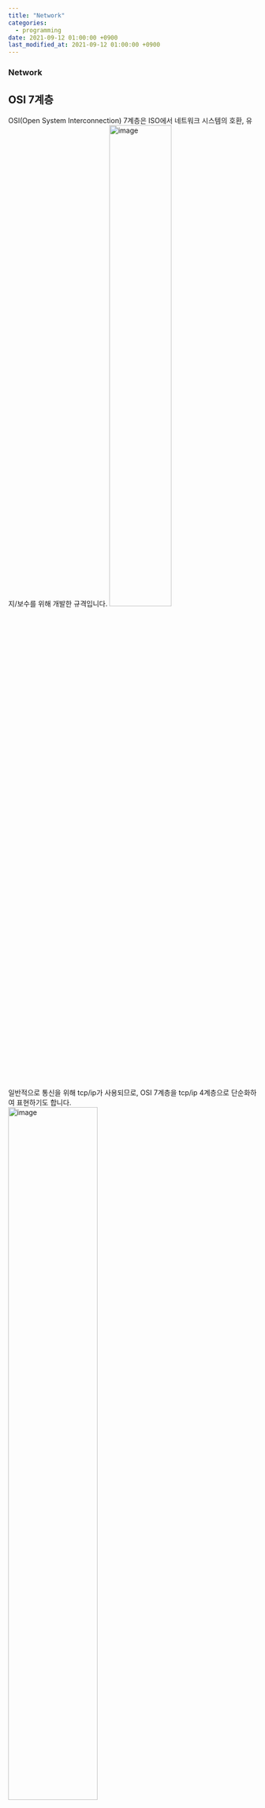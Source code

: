 ```yaml
---
title: "Network"
categories: 
  - programming
date: 2021-09-12 01:00:00 +0900
last_modified_at: 2021-09-12 01:00:00 +0900
---
```


### Network

## OSI 7계층
OSI(Open System Interconnection) 7계층은 ISO에서 네트워크 시스템의 호환, 유지/보수를 위해 개발한 규격입니다.
<img src="/assets/images/osi7.jpg" alt="image" width="50%">  
일반적으로 통신을 위해 tcp/ip가 사용되므로, OSI 7계층을 tcp/ip 4계층으로 단순화하여 표현하기도 합니다.  
<img src="/assets/images/tcp-ip.jpg" alt="image" width="60%">  
OSI 7계층은 계층별로 필요한 정보를 헤더에 담아 붙이고 떼며, 이를 인캡슐레이션(encapsulation), 디캡슐레이션(decapsulation)이라 합니다.  
<img src="/assets/images/osi7-header.jpg" alt="image" width="80%">

### • 1계층 (물리 계층)
단말끼리 데이터를 전달할 수 있도록, 비트열 데이터를 전기신호로 변환하고 전송하는 계층입니다.
🔎 LAN 카드(Network Interface Controller)에서 전기신호로 변환합니다.  
**\- 장비**  
허브, 리피터, 케이블, 커넥터, 트랜시버, 탭  
🔎 전기신호 변환을 1계층에 둘지, 2계층에 둘지에 따라 LAN 카드의 계층을 정의할 수 있으며, 일반적으로 1계층에 두는 편입니다. 하지만 LAN 카드에서 MAC 주소가 할당되어 있으며 데이터의 MAC 주소를 검사하여 통과여부를 판단하므로 2계층 역할도 합니다. 따라서 LAN 카드는 1계층, 2계층에 중간에서 작동합니다.

### • 2계층 (데이터 링크 계층)
같은 네트워크에 있는 단말끼리 통신을 도와주는 계층입니다. 이때 일반적으로 이더넷 규칙을 기반으로 통신을 합니다. 허브 기반 통신에서 이더넷은 CSMA/CD(Carrier Sense Multiple Access with Collision Detection)를 통해 통신 충돌을 방지합니다. 2계층에서는 송신 단말 MAC 주소, 수신(목적) 단말 MAC 주소 헤더와 트레일러를 붙입니다.  
<img src="/assets/images/osi-2-layer.jpg" alt="image" width="60%">  
**\- 장비**  
스위치는 MAC 주소 테이블을 만들고, 이를 기반으로 2계층 Frame의 목적지(수신 단말) MAC 주소를 확인 후, 해당 MAC 주소에 데이터를 전송합니다.  
**\- ARP**  
ARP(Address Resolution Protocol)는 3계층 수신 단말의 IP 주소로부터 2계층 수신 단말의 MAC 주소를 알아내기 위한 프로토콜입니다.  
<img src="../assets/images/arp.jpg" alt="image" width="60%">  
통신 단계에서 수신단말의 MAC 주소를 모르기 때문에 2계층 캡슐화를 할 수 없습니다. 따라서 네트워크 전체에 ARP 프로토콜을 브로드캐스트하고 해당 IP주소를 가진 단말의 MAC 주소를 유니캐스트로 받습니다. 이를 통해 2계층 캡슐화를 진행할 수 있습니다. ARP는 2계층 통신(로컬 네트워크)과 3계층 통신(원격지 네트워크)에 따라 작동 방식이 다릅니다. ARP의 브로드캐스트는 같은 네트워크일때 가능한 통신 방식입니다. 따라서 다른 네트워크와 통신할때는 3계층 장비에 ARP 요청을 보내 MAC 주소를 받을 수 있습니다.  
🔎 로컬 통신에서 패킷은 목적지 IP 주소와 MAC 주소가 수신 단말이지만, 원격 통신에서의 패킷은 목적지 IP 주소는 수신 단말이며 MAC 주소는 3계층 장비입니다.

### • 3계층 (네트워크 계층)
다른 네트워크에 있는 단말끼리 통신을 도와주는 계층입니다. 이때 IP를 기반으로 통신을 합니다. 3계층에서는 송신 단말 IP 주소, 수신(목적) 단말 IP 주소 헤더를 붙입니다.  
<img src="/assets/images/osi-3-layer.jpg" alt="image" width="60%">  
**\- 장비**  
라우터는 라우팅 테이블을 기반으로 라우팅(Routing)과 포워딩(Fowarding)하여, 다른 네트워크끼리 연결해주는 장비입니다. 라우터는 3계층 장비이기에 2, 3계층을 확인합니다. 이때 2계층의 도착지 MAC 주소와 해당 라우터 MAC 주소를 비교하여 동일하다면 3계층의 도착지 IP 주소를 라우팅 테이블에서 탐색하여 경로를 지정합니다. 만일 해당 IP가 없다면, 스위치와 달리 라우터는 통신 과부하 방지를 위해 브로드캐스트하지 않고 패킷을 버리며 이를 브로드캐스트 컨트롤이라 합니다.  
🔎 다른 네트워크와 통신하기 위해 라우터 IP가 필요하며, 이를 기본 게이트웨이라고 합니다.  
🔎 라우터가 3계층을 확인하기위해 2계층을 제거하였기에, 도착지 MAC 주소를 도착지 IP 주소에 맞게 다시 설정하고, LAN 프로토콜에서 WAN 프로토콜로 2계층을 다시 만듭니다.  
🔎 라우터 - 단말까지의 경로를 찾는것이 아닌, 라우터 - 라우터까지의 경로를 찾는 것을 홉-바이-홉(Hop-by-Hop) 라우팅이라 합니다. 이때 다음 라우터를 넥스트홉(Next Hop)이라 합니다.  

### • 4계층 (전송 계층)
데이터 전달(통신)의 신뢰성(분할, 조립)을 보장하고, 올바른 애플리케이션(포트)에 찾아가도록 하는 계층입니다.
이때 tcp/udp를 사용합니다.  
**\- 장비**  
로드 밸런서, 방화벽

### • 5계층 (세션 계층)
애플리케이션 연결이 안정적으로 유지되도록 관리합니다.

### • 6계층 (표현 계층)
애플리케이션 및 시스템의 통신을 위해, 형식을 변환하는 계층입니다. 인코딩, 압축 등을 수행합니다.

### • 7계층 (응용 계층)
애플리케이션(응용프로그램) 레벨에서 데이터 해석 및 통신을 하기 위한 프로토콜을 정의하는 계층입니다.  
\- web: http  
\- email: smtp  
\- file: ftp  
\- dns: dns

## IP
IP(Internet Protocol)어떤 네트워크의 어떤 컴퓨터를 가리키는 주소입니다.
IPv4: 32bit의 ip 주소입니다.
IPv6: 128bit의 ip 주소입니다.

IP(IPv4)는 32bit의 이진법이지만, 편하게 읽기 위해 8bit인 octect(옥텟)단위로 표현합니다. 아래 ip 주소를 변환하면 192.168.1.0과 같습니다.
11000000|10101000|00000001|00001010

### • ip class
ip주소는 네트워크id와 호스트id로 이루어져 있으며, 32 bit를 어떻게 네트워크, 호스트로 나누는지에 따라 클래스를 분류할 수 있습니다.  
**\- A 클래스**  
대규모 네트워크 ip 주소입니다.  
네트워크 id: 00000001 ~ 01111111 (1 ~ 127)
|네트워크 id 8bit||호스트 id 24bit|  
**\- B 클래스**  
중형 네트워크 ip 주소입니다.  
네트워크 id: 10000000 00000000 ~ 10111111 11111111 (128.0 ~ 191.255)
|네트워크 id 16bit||호스트 id 16bit|  
**\- C 클래스**  
소형 네트워크 ip 주소입니다.  
네트워크 id: 11000000 00000000 00000000 ~ 11011111 11111111 11111111 (192.0.0 ~ 223.255.255)  
|네트워크 id 24bit||호스트 id 8bit|  
**\- D 클래스**  
멀티캐스트 ip 주소입니다.  
**\- E 클래스**  
연구소 ip 주소입니다.  

### • 네트워크 주소 / 브로드캐스트 주소
**\- 네트워크 주소**  
네트워크 주소란 네트워크를 대표하는 주소로, 호스트 id가 이진법으로 00000000, 십진법으로 0인 ip주소입니다.  
**\- 브로드캐스트 주소**  
브로드캐스트 주소란 네트워크 전체를 나타내는 주소로, 호스트 id가 이진법으로 11111111, 십진법으로 255인 ip주소입니다.

### • 서브넷
네트워크를 분할하는 것을 서브넷이라 합니다. 기존 ip주소는 네트워크 id, 호스트 id로 이루어져 있으며 호스트 id를 서브넷 id와 호스트 id로 나누어 서브넷을 합니다. 아래는 A 클래스를 호스트 id에서 4bit를 빌려 서브넷팅한 것을 보여줍니다.  
00000001(네트워크 id)|00000000|0000000|00000000(호스트 id)  
00000001|0000(네트워크 id)|0000|0000000|00000000(호스트 id)  
**\- 서브넷 마스크**  
서브넷팅된 ip 주소의 네트워크 id와 호스트 id를 식별하기 위해, 서브넷 마스크를 사용합니다.  
00000001|0000(네트워크 id)|0000|0000000|00000000(호스트 id)의 서브넷 마스크는 255.240.0.0이며 prefix표기법으로는 /12입니다.

## tcp / ip
### •tcp
tcp(Transmission Control Protoclo)는 3 way handshaking과 데이터가 정상적으로 전달되었는지 확인함으로써, 데이터의 신뢰성을 보장하는 연결형 통신 프로토콜입니다. TCP 헤더에는 송신 단말 port, 수신 단말 Port, 플래그, 윈도우 크기 등이 담겨 있습니다.  
**\- 3 way handshaking**  
데이터를 전송하기 전에, 먼저 단말끼리 연결을 해야하며 3단계로 이루어집니다.  
1\. 송신단말에서 수신단말에 연결요청(SYN)을 보냅니다.  
2\. 수신단말은 연결응답(ACK)과 연결요청(SYN)을 보냅니다.  
3\. 송신단말은 연결응답(ACK)을 보내고 연결이 이루어집니다.  
연결을 종료할때도 3단계를 거칩니다.  
1\. 송신단말에서 수신단말에 연결종료요청(FIN)을 보냅니다.  
2\. 수신단말은 연결종료응답(ACK)과 연결종료요청(FIN)을 보냅니다.  
3\. 송신단말은 연결종료응답(ACK)을 보내고 연결이 종료됩니다.  

**\- 일련번호(sequence number)/응답번호(acknowledgement number)**  
TCP는 데이터를 분할하여 보냅니다. 따라서 분할된 데이터에 식별자를 붙이며 이를 일련번호라고 합니다. 송신단말에서 데이터를 정상적으로 받았는지 수신단말에 응답번호를 보냅니다. 만일 수신단말이 데이터를 비정상적으로 받았다면 재전송 요청을 보내게 됩니다.

### •udp
tcp(User Datagram Protoclo)는 데이터를 빠르게 전달하기 위한 비연결형 통신 프로토콜입니다. UDP 헤더에는 송신 단말 port, 수신 단말 Port 등이 담겨있습니다.

## DNS
DNS(Domain Name System)은 ip주소를 문자열의 도메인 주소로 변환하는 시스템입니다.
클라이언트(브라우저)에서 도메인 주소를 입력하면, DNS 서버에 쿼리를 보내고 해당 ip 주소를 받습니다. 이 ip 주소를 가지고 서버에 요청을 보낼 수 있습니다.
🔎 이떄 얻은 ip 주소를 캐시로 저장하여 다음 요청에서는 캐시에서 해당 ip주소를 찾습니다.
|third-level domain | second-level domain | top-level domain|
|-|-|-|
|www|google|com|

### • record
**\- a record**  
a record는 기본 record로 ipv4 주소와 맵핑됩니다.

**\- aaaa record**  
aaaa record는 ipv6 주소와 맵핑됩니다.

**\- cname record**  
cname record는 도메인 주소를 ip 주소가 아닌 또 다른 도메인 주소와 맵핑합니다. 이때 맵핑되는 도메인 주소는 ip 주소와 맵핑되어 있습니다.

## CDN
https://server-talk.tistory.com/52

캐싱...
https://cloud.google.com/cdn/?utm_source=google&utm_medium=cpc&utm_campaign=japac-KR-all-en-dr-bkws-all-all-trial-e-dr-1009882&utm_content=text-ad-none-none-DEV_c-CRE_286195723358-ADGP_Hybrid%20%7C%20BKWS%20-%20EXA%20%7C%20Txt%20~%20Networking%20~%20Cloud%20CDN_CDN-KWID_43700024981073026-kwd-332589974324&userloc_1009893-network_g&utm_term=KW_cloud%20cdn&gclid=CjwKCAjw7--KBhAMEiwAxfpkWB5IpAkFzHj4MIWiTX2PNkULNU8q0EP4uVOqpr-9OYPNbGxTW_8CaRoCgf0QAvD_BwE&gclsrc=aw.ds#section-6


### NAT/PAT

## http

## 방화벽

## proxy